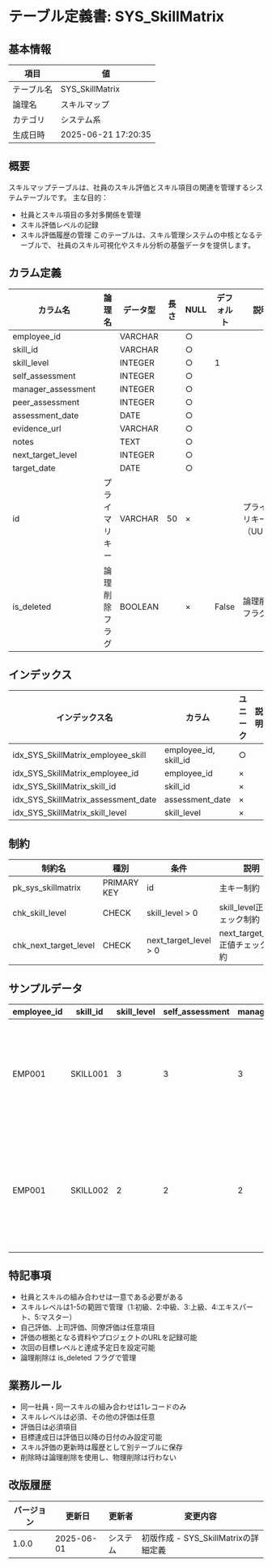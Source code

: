 # テーブル定義書: SYS_SkillMatrix

## 基本情報

| 項目 | 値 |
|------|-----|
| テーブル名 | SYS_SkillMatrix |
| 論理名 | スキルマップ |
| カテゴリ | システム系 |
| 生成日時 | 2025-06-21 17:20:35 |

## 概要

スキルマップテーブルは、社員のスキル評価とスキル項目の関連を管理するシステムテーブルです。
主な目的：
- 社員とスキル項目の多対多関係を管理
- スキル評価レベルの記録
- スキル評価履歴の管理
このテーブルは、スキル管理システムの中核となるテーブルで、
社員のスキル可視化やスキル分析の基盤データを提供します。


## カラム定義

| カラム名 | 論理名 | データ型 | 長さ | NULL | デフォルト | 説明 |
|----------|--------|----------|------|------|------------|------|
| employee_id |  | VARCHAR |  | ○ |  |  |
| skill_id |  | VARCHAR |  | ○ |  |  |
| skill_level |  | INTEGER |  | ○ | 1 |  |
| self_assessment |  | INTEGER |  | ○ |  |  |
| manager_assessment |  | INTEGER |  | ○ |  |  |
| peer_assessment |  | INTEGER |  | ○ |  |  |
| assessment_date |  | DATE |  | ○ |  |  |
| evidence_url |  | VARCHAR |  | ○ |  |  |
| notes |  | TEXT |  | ○ |  |  |
| next_target_level |  | INTEGER |  | ○ |  |  |
| target_date |  | DATE |  | ○ |  |  |
| id | プライマリキー | VARCHAR | 50 | × |  | プライマリキー（UUID） |
| is_deleted | 論理削除フラグ | BOOLEAN |  | × | False | 論理削除フラグ |

## インデックス

| インデックス名 | カラム | ユニーク | 説明 |
|----------------|--------|----------|------|
| idx_SYS_SkillMatrix_employee_skill | employee_id, skill_id | ○ |  |
| idx_SYS_SkillMatrix_employee_id | employee_id | × |  |
| idx_SYS_SkillMatrix_skill_id | skill_id | × |  |
| idx_SYS_SkillMatrix_assessment_date | assessment_date | × |  |
| idx_SYS_SkillMatrix_skill_level | skill_level | × |  |

## 制約

| 制約名 | 種別 | 条件 | 説明 |
|--------|------|------|------|
| pk_sys_skillmatrix | PRIMARY KEY | id | 主キー制約 |
| chk_skill_level | CHECK | skill_level > 0 | skill_level正値チェック制約 |
| chk_next_target_level | CHECK | next_target_level > 0 | next_target_level正値チェック制約 |

## サンプルデータ

| employee_id | skill_id | skill_level | self_assessment | manager_assessment | peer_assessment | assessment_date | evidence_url | notes | next_target_level | target_date |
|------|------|------|------|------|------|------|------|------|------|------|
| EMP001 | SKILL001 | 3 | 3 | 3 | 2 | 2024-01-15 | https://example.com/project/web-app | Webアプリケーション開発プロジェクトでReactを使用 | 4 | 2024-06-30 |
| EMP001 | SKILL002 | 2 | 2 | 2 | 3 | 2024-01-15 | None | 基本的なPython開発は可能、フレームワーク経験が少ない | 3 | 2024-09-30 |

## 特記事項

- 社員とスキルの組み合わせは一意である必要がある
- スキルレベルは1-5の範囲で管理（1:初級、2:中級、3:上級、4:エキスパート、5:マスター）
- 自己評価、上司評価、同僚評価は任意項目
- 評価の根拠となる資料やプロジェクトのURLを記録可能
- 次回の目標レベルと達成予定日を設定可能
- 論理削除は is_deleted フラグで管理

## 業務ルール

- 同一社員・同一スキルの組み合わせは1レコードのみ
- スキルレベルは必須、その他の評価は任意
- 評価日は必須項目
- 目標達成日は評価日以降の日付のみ設定可能
- スキル評価の更新時は履歴として別テーブルに保存
- 削除時は論理削除を使用し、物理削除は行わない

## 改版履歴

| バージョン | 更新日 | 更新者 | 変更内容 |
|------------|--------|--------|----------|
| 1.0.0 | 2025-06-01 | システム | 初版作成 - SYS_SkillMatrixの詳細定義 |